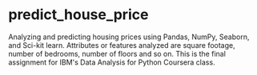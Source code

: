 # predict_house_price
Analyzing and predicting housing prices using Pandas, NumPy, Seaborn, and Sci-kit learn. Attributes or features analyzed are square footage, number of bedrooms, number of floors and so on. This is the final assignment for IBM's Data Analysis for Python Coursera class.
